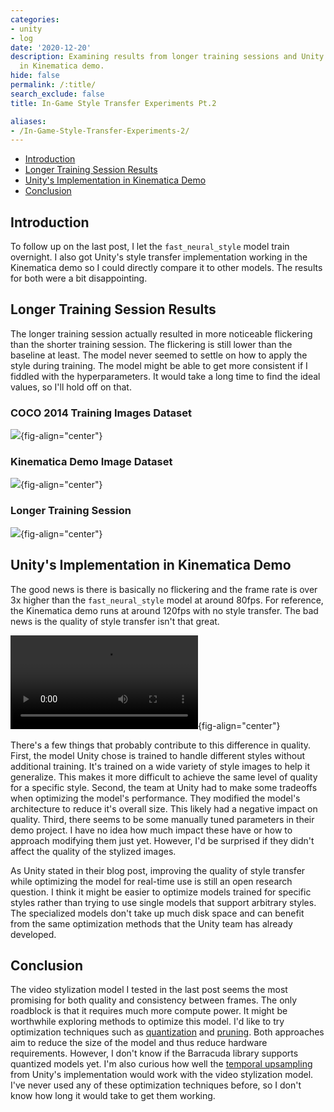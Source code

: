 ```yaml
---
categories:
- unity
- log
date: '2020-12-20'
description: Examining results from longer training sessions and Unity's implementation
  in Kinematica demo.
hide: false
permalink: /:title/
search_exclude: false
title: In-Game Style Transfer Experiments Pt.2

aliases:
- /In-Game-Style-Transfer-Experiments-2/
---
```


* [Introduction](#introduction)
* [Longer Training Session Results](#longer-training-session-results)
* [Unity's Implementation in Kinematica Demo](#unitys-implementation-in-kinematica-demo)
* [Conclusion](#conclusion)

## Introduction

To follow up on the last post, I let the `fast_neural_style` model train overnight. I also got Unity's style transfer implementation working in the Kinematica demo so I could directly compare it to other models. The results for both were a bit disappointing.

## Longer Training Session Results

The longer training session actually resulted in more noticeable flickering than the shorter training session. The flickering is still lower than the baseline at least. The model never seemed to settle on how to apply the style during training. The model might be able to get more consistent if I fiddled with the hyperparameters. It would take a long time to find the ideal values, so I'll hold off on that.

### COCO 2014 Training Images Dataset

![](./images/base_mosaic_3.gif){fig-align="center"}

### Kinematica Demo Image Dataset

![](./images/my_mosaic.gif){fig-align="center"}

### Longer Training Session

![](./images/my_mosaic_2.gif){fig-align="center"}



## Unity's Implementation in Kinematica Demo

The good news is there is basically no flickering and the frame rate is over 3x higher than the `fast_neural_style` model at around 80fps. For reference, the Kinematica demo runs at around 120fps with no style transfer. The bad news is the quality of style transfer isn't that great.

![](./videos/unity_style_kinematica_4.mp4){fig-align="center"}

There's a few things that probably contribute to this difference in quality. First, the model Unity chose is trained to handle different styles without additional training. It's trained on a wide variety of style images to help it generalize. This makes it more difficult to achieve the same level of quality for a specific style. Second, the team at Unity had to make some tradeoffs when optimizing the model's performance. They modified the model's architecture to reduce it's overall size. This likely had a negative impact on quality. Third, there seems to be some manually tuned parameters in their demo project. I have no idea how much impact these have or how to approach modifying them just yet. However, I'd be surprised if they didn't affect the quality of the stylized images.

As Unity stated in their blog post, improving the quality of style transfer while optimizing the model for real-time use is still an open research question. I think it might be easier to optimize models trained for specific styles rather than trying to use single models that support arbitrary styles. The specialized models don't take up much disk space and can benefit from the same optimization methods that the Unity team has already developed. 

## Conclusion

The video stylization model I tested in the last post seems the most promising for both quality and consistency between frames. The only roadblock is that it requires much more compute power. It might be worthwhile exploring methods to optimize this model. I'd like to try optimization techniques such as [quantization](https://pytorch.org/blog/introduction-to-quantization-on-pytorch/) and [pruning](https://pytorch.org/tutorials/intermediate/pruning_tutorial.html). Both approaches aim to reduce the size of the model and thus reduce hardware requirements. However, I don't know if the Barracuda library supports quantized models yet. I'm also curious how well the [temporal upsampling](https://blogs.unity3d.com/2020/11/25/real-time-style-transfer-in-unity-using-deep-neural-networks/) from Unity's implementation would work with the video stylization model. I've never used any of these optimization techniques before, so I don't know how long it would take to get them working.



<!-- Cloudflare Web Analytics --><script defer src='https://static.cloudflareinsights.com/beacon.min.js' data-cf-beacon='{"token": "56b8d2f624604c4891327b3c0d9f6703"}'></script><!-- End Cloudflare Web Analytics -->